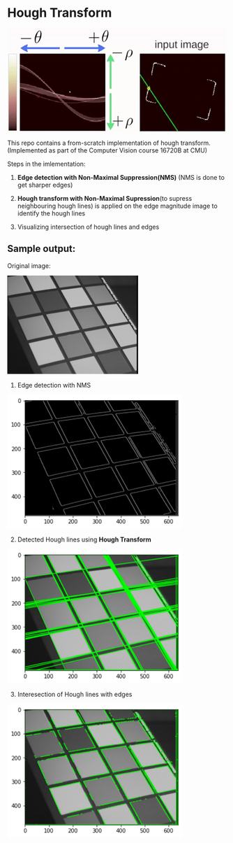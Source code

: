 # Hough Transform
<img align="center" src="data/handout/ht.gif" width="600">

This repo contains a from-scratch implementation of hough transform. (Implemented as part of the Computer Vision course 16720B at CMU)

Steps in the imlementation:

1. **Edge detection with Non-Maximal Suppression(NMS)** (NMS is done to get sharper edges) 

2. **Hough transform with Non-Maximal Supression**(to supress neighbouring hough lines) is applied on the edge magnitude image to identify the hough lines

3. Visualizing intersection of hough lines and edges



## Sample output:
Original image:

 <img src="data/img01.jpg" alt="img01" width="300"/>

1. Edge detection with NMS

<img src="edgenms_results/01.png" alt="img01" width="400"/>

2. Detected Hough lines using **Hough Transform**

<img src="houglines_results/01.png" alt="img01" width="400"/> 

3. Interesection of Hough lines with edges

<img src="final_results/0.png" alt="img01" width="400"/>

